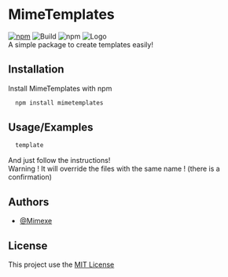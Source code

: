 # MimeTemplates

[![npm](https://img.shields.io/npm/v/mimetemplates)](https://www.npmjs.com/package/mimetemplates)
![Build](https://img.shields.io/github/workflow/status/Mimexe/MimeTemplates/Build)
![npm](https://img.shields.io/npm/dw/mimetemplates)
![Logo](https://i.imgur.com/TLwOi1t.png)  
A simple package to create templates easily!

## Installation

Install MimeTemplates with npm

```bash
  npm install mimetemplates
```

## Usage/Examples

```bash
  template
```

And just follow the instructions!  
Warning ! It will override the files with the same name ! (there is a confirmation)

## Authors

- [@Mimexe](https://www.github.com/Mimexe)

## License

This project use the [MIT License](https://choosealicense.com/licenses/mit)
